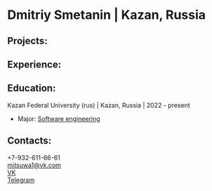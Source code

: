 # Dmitriy Smetanin  | Kazan, Russia 

## Projects:

## Experience:

## Education:

<!-- Higher School of Economics University (eng) | e-learning | 2022 - present <br>
 - Major: <a href="https://www.hse.ru/en/ba/ami">Applied Mathematics and Information Science</a>
- Major: <a href="https://www.hse.ru/en/ba/data">Data Science and Business Analytics</a> (coop. with University of London) -->

Kazan Federal University (rus) | Kazan, Russia | 2022 - present <br>
- Major: <a href="https://kpfu.ru/eng/itis">Software engineering</a> 





## Contacts:
<div>
+7-932-611-66-61  <br>
<a href="mailto:mitsuwa1@vk.com">mitsuwa1@vk.com</a>  <br>
<a href="https://vk.com/mitsuwa1">VK</a>  <br>
<a href="https://t.me/mitsuwa1">Telegram</a>
</div>

